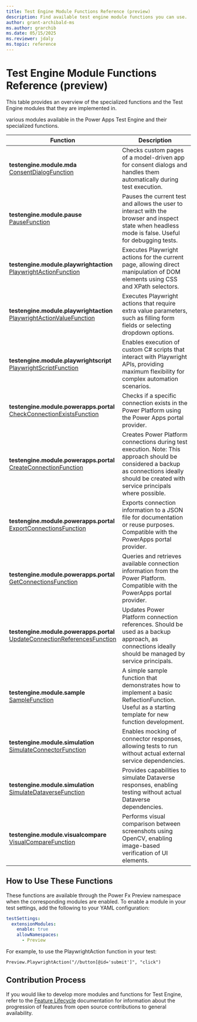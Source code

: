 ```yaml
---
title: Test Engine Module Functions Reference (preview)
description: Find available test engine module functions you can use.
author: grant-archibald-ms
ms.author: grarchib
ms.date: 05/15/2025
ms.reviewer: jdaly
ms.topic: reference
---
```


# Test Engine Module Functions Reference (preview)

This table provides an overview of the specialized functions and the Test Engine modules that they are implemented in.

various modules available in the Power Apps Test Engine and their specialized functions.

| Function | Description |
|----------|-------------|
| **testengine.module.mda**<br/>[ConsentDialogFunction](https://github.com/microsoft/PowerApps-TestEngine/tree/main/src/testengine.module.mda) | Checks custom pages of a model-driven app for consent dialogs and handles them automatically during test execution. |
| **testengine.module.pause**<br/>[PauseFunction](https://github.com/microsoft/PowerApps-TestEngine/tree/main/src/testengine.module.pause) | Pauses the current test and allows the user to interact with the browser and inspect state when headless mode is false. Useful for debugging tests. |
| **testengine.module.playwrightaction**<br/>[PlaywrightActionFunction](https://github.com/microsoft/PowerApps-TestEngine/tree/main/src/testengine.module.playwrightaction) | Executes Playwright actions for the current page, allowing direct manipulation of DOM elements using CSS and XPath selectors. |
| **testengine.module.playwrightaction**<br/>[PlaywrightActionValueFunction](https://github.com/microsoft/PowerApps-TestEngine/tree/main/src/testengine.module.playwrightaction) | Executes Playwright actions that require extra value parameters, such as filling form fields or selecting dropdown options. |
| **testengine.module.playwrightscript**<br/>[PlaywrightScriptFunction](https://github.com/microsoft/PowerApps-TestEngine/tree/main/src/testengine.module.playwrightscript) | Enables execution of custom C# scripts that interact with Playwright APIs, providing maximum flexibility for complex automation scenarios. |
| **testengine.module.powerapps.portal**<br/>[CheckConnectionExistsFunction](https://github.com/microsoft/PowerApps-TestEngine/tree/main/src/testengine.module.powerapps.portal) | Checks if a specific connection exists in the Power Platform using the Power Apps portal provider. |
| **testengine.module.powerapps.portal**<br/>[CreateConnectionFunction](https://github.com/microsoft/PowerApps-TestEngine/tree/main/src/testengine.module.powerapps.portal) | Creates Power Platform connections during test execution. Note: This approach should be considered a backup as connections ideally should be created with service principals where possible. |
| **testengine.module.powerapps.portal**<br/>[ExportConnectionsFunction](https://github.com/microsoft/PowerApps-TestEngine/tree/main/src/testengine.module.powerapps.portal) | Exports connection information to a JSON file for documentation or reuse purposes. Compatible with the PowerApps portal provider. |
| **testengine.module.powerapps.portal**<br/>[GetConnectionsFunction](https://github.com/microsoft/PowerApps-TestEngine/tree/main/src/testengine.module.powerapps.portal) | Queries and retrieves available connection information from the Power Platform. Compatible with the PowerApps portal provider. |
| **testengine.module.powerapps.portal**<br/>[UpdateConnectionReferencesFunction](https://github.com/microsoft/PowerApps-TestEngine/tree/main/src/testengine.module.powerapps.portal) | Updates Power Platform connection references. Should be used as a backup approach, as connections ideally should be managed by service principals. |
| **testengine.module.sample**<br/>[SampleFunction](https://github.com/microsoft/PowerApps-TestEngine/tree/main/src/testengine.module.sample) | A simple sample function that demonstrates how to implement a basic ReflectionFunction. Useful as a starting template for new function development. |
| **testengine.module.simulation**<br/>[SimulateConnectorFunction](https://github.com/microsoft/PowerApps-TestEngine/tree/main/src/testengine.module.simulation) | Enables mocking of connector responses, allowing tests to run without actual external service dependencies. |
| **testengine.module.simulation**<br/>[SimulateDataverseFunction](https://github.com/microsoft/PowerApps-TestEngine/tree/main/src/testengine.module.simulation) | Provides capabilities to simulate Dataverse responses, enabling testing without actual Dataverse dependencies. |
| **testengine.module.visualcompare**<br/>[VisualCompareFunction](https://github.com/microsoft/PowerApps-TestEngine/tree/main/src/testengine.module.visualcompare) | Performs visual comparison between screenshots using OpenCV, enabling image-based verification of UI elements. |

## How to Use These Functions

These functions are available through the Power Fx Preview namespace when the corresponding modules are enabled. To enable a module in your test settings, add the following to your YAML configuration:

```yaml
testSettings:
  extensionModules:
    enable: true
    allowNamespaces:
      - Preview
```

For example, to use the PlaywrightAction function in your test:

```powerappsfl
Preview.PlaywrightAction("//button[@id='submit']", "click")
```

## Contribution Process

If you would like to develop more modules and functions for Test Engine, refer to the [Feature Lifecycle](./feature-lifecycle.md) documentation for information about the progression of features from open source contributions to general availability.
